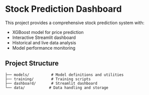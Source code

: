 # Stock Prediction Dashboard

This project provides a comprehensive stock prediction system with:
- XGBoost model for price prediction
- Interactive Streamlit dashboard
- Historical and live data analysis
- Model performance monitoring

## Project Structure
```stock-prediction-dashboard/
├── models/          # Model definitions and utilities
├── training/        # Training scripts
├── dashboard/       # Streamlit dashboard
└── data/           # Data handling and storage
